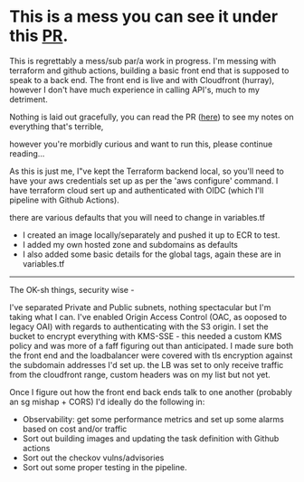 # This is a mess you can see it under this [PR](https://github.com/BenjoGreeno/oidc-oh-I-do-see/pull/1).

This is regrettably a mess/sub par/a work in progress. I'm messing with terraform and github actions, building a basic front end that is supposed to speak to a back end. The front end is live and with Cloudfront (hurray), however I don't have much experience in calling API's, much to my detriment.


Nothing is laid out gracefully, you can read the PR ([here](https://github.com/BenjoGreeno/oidc-oh-I-do-see/pull/1)) to see my notes on everything that's terrible, 

however you're morbidly curious and want to run this, please continue reading...

As this is just me, I"ve kept the Terraform backend local, so you'll need to have your aws credentials set up as per the 'aws configure' command. I have terraform cloud sert up and authenticated with OIDC (which I'll pipeline with Github Actions).

there are various defaults that you will need to change in variables.tf

- I created an image locally/separately and pushed it up to ECR to test.
- I added my own hosted zone and subdomains as defaults
- I also added some basic details for the global tags, again these are in variables.tf

---------------------------------------


The OK-sh things, security wise -

I've separated Private and Public subnets, nothing spectacular but I'm taking what I can.
I've enabled Origin Access Control (OAC, as ooposed to legacy OAI) with regards to authenticating with the S3 origin. I set the bucket to encrypt everything with KMS-SSE - this needed a custom KMS policy and was more of a faff figuring out than anticipated.
I made sure both the front end and the loadbalancer were covered with tls encryption against the subdomain addresses I'd set up.
the LB was set to only receive traffic from the cloudfront range, custom headers was on my list but not yet.

Once I figure out how the front end back ends talk to one another (probably an sg mishap + CORS) I'd ideally do the following in:

- Observability: get some performance metrics and set up some alarms based on cost and/or traffic
- Sort out building images and updating the task definition with Github actions
- Sort out the checkov vulns/advisories
- Sort out some proper testing in the pipeline.

